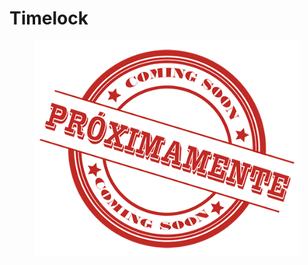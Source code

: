 # Timelock



<figure><img src="../../.gitbook/assets/image (4).png" alt=""><figcaption></figcaption></figure>
